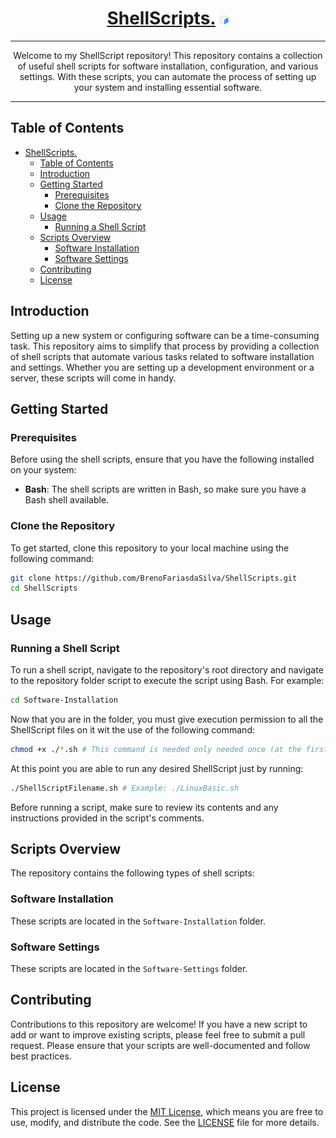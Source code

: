 <div align="center">
  
# [ShellScripts.](https://github.com/BrenoFariasdaSilva/ShellScripts) <img src="https://github.com/BrenoFariasdaSilva/ShellScripts/blob/main/.assets/Bash.svg"  width="3%" height="3%">

</div>

<div align="center">
  
---

Welcome to my ShellScript repository! This repository contains a collection of useful shell scripts for software installation, configuration, and various settings. With these scripts, you can automate the process of setting up your system and installing essential software.

---

</div>

## Table of Contents

- [ShellScripts. ](#shellscripts-)
  - [Table of Contents](#table-of-contents)
  - [Introduction](#introduction)
  - [Getting Started](#getting-started)
    - [Prerequisites](#prerequisites)
    - [Clone the Repository](#clone-the-repository)
  - [Usage](#usage)
    - [Running a Shell Script](#running-a-shell-script)
  - [Scripts Overview](#scripts-overview)
    - [Software Installation](#software-installation)
    - [Software Settings](#software-settings)
  - [Contributing](#contributing)
  - [License](#license)

## Introduction

Setting up a new system or configuring software can be a time-consuming task. This repository aims to simplify that process by providing a collection of shell scripts that automate various tasks related to software installation and settings. Whether you are setting up a development environment or a server, these scripts will come in handy.

## Getting Started

### Prerequisites

Before using the shell scripts, ensure that you have the following installed on your system:

- **Bash**: The shell scripts are written in Bash, so make sure you have a Bash shell available.

### Clone the Repository

To get started, clone this repository to your local machine using the following command:

```bash
git clone https://github.com/BrenoFariasdaSilva/ShellScripts.git
cd ShellScripts
```  

## Usage

### Running a Shell Script

To run a shell script, navigate to the repository's root directory and navigate to the repository folder script to execute the script using Bash. For example:

```bash
cd Software-Installation
```

Now that you are in the folder, you must give execution permission to all the ShellScript files on it wit the use of the following command:
```bash
chmod +x ./*.sh # This command is needed only needed once (at the first time you're inside of a folder that contains ShellScript files)
```

At this point you are able to run any desired ShellScript just by running:
```bash
./ShellScriptFilename.sh # Example: ./LinuxBasic.sh
```
Before running a script, make sure to review its contents and any instructions provided in the script's comments.

## Scripts Overview

The repository contains the following types of shell scripts:

### Software Installation
These scripts are located in the `Software-Installation` folder.

### Software Settings
These scripts are located in the `Software-Settings` folder.

## Contributing

Contributions to this repository are welcome! If you have a new script to add or want to improve existing scripts, please feel free to submit a pull request. Please ensure that your scripts are well-documented and follow best practices.

## License

This project is licensed under the [MIT License](LICENSE), which means you are free to use, modify, and distribute the code. See the [LICENSE](LICENSE) file for more details.


